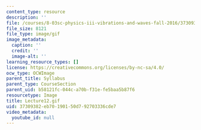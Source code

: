 ```yaml
---
content_type: resource
description: ''
file: /courses/8-03sc-physics-iii-vibrations-and-waves-fall-2016/37309382eb70190150d792703336cde7_Lecture12.gif
file_size: 8121
file_type: image/gif
image_metadata:
  caption: ''
  credit: ''
  image-alt: ''
learning_resource_types: []
license: https://creativecommons.org/licenses/by-nc-sa/4.0/
ocw_type: OCWImage
parent_title: Syllabus
parent_type: CourseSection
parent_uid: b58121fc-044c-a70b-f31e-fe5baa5b87f6
resourcetype: Image
title: Lecture12.gif
uid: 37309382-eb70-1901-50d7-92703336cde7
video_metadata:
  youtube_id: null
---
```

